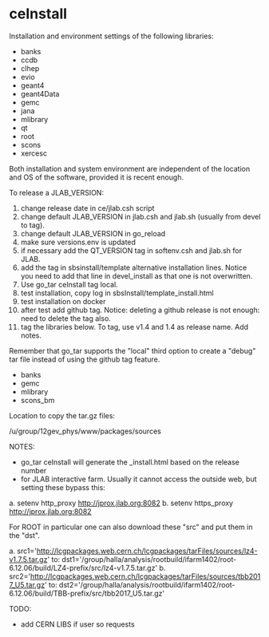 # ceInstall

Installation and environment settings of the following libraries:

- banks
- ccdb
- clhep
- evio
- geant4
- geant4Data
- gemc
- jana
- mlibrary
- qt
- root
- scons
- xercesc


Both installation and system environment are independent of the location and OS of the software, provided it is recent enough.


To release a JLAB_VERSION: 

1. change release date in ce/jlab.csh script
2. change default JLAB_VERSION in jlab.csh and jlab.sh (usually from devel to tag). 
3. change default JLAB_VERSION in go_reload
4. make sure versions.env is updated
5. if necessary add the QT_VERSION tag in softenv.csh and jlab.sh for JLAB.
6. add the tag in sbsinstall/template alternative installation lines. Notice you need to add that line in devel_install as that one is not overwritten.
7. Use go_tar ceInstall tag local. 
8. test installation, copy log in sbsInstall/template_install.html
9. test installation on docker
10. after test add github tag. Notice: deleting a github release is not enough: need to delete the tag also.
11. tag the libraries below. To tag, use v1.4 and 1.4 as release name. Add notes.

Remember that go_tar supports the "local" third option to create a "debug" tar file instead of using the github tag feature.

- banks
- gemc 
- mlibrary
- scons_bm


Location to copy the tar.gz files:

/u/group/12gev_phys/www/packages/sources

NOTES:

- go_tar ceInstall will generate the _install.html based on the release number
- for JLAB interactive farm. Usually it cannot access the outside web, but setting these bypass this:

a. setenv http_proxy http://jprox.jlab.org:8082
b. setenv https_proxy http://jprox.jlab.org:8082

For ROOT in particular one can also download these "src" and put them in the "dst".

a. src1='http://lcgpackages.web.cern.ch/lcgpackages/tarFiles/sources/lz4-v1.7.5.tar.gz' to: dst1='/group/halla/analysis/rootbuild/ifarm1402/root-6.12.06/build/LZ4-prefix/src/lz4-v1.7.5.tar.gz'
b. src2='http://lcgpackages.web.cern.ch/lcgpackages/tarFiles/sources/tbb2017_U5.tar.gz' to: dst2='/group/halla/analysis/rootbuild/ifarm1402/root-6.12.06/build/TBB-prefix/src/tbb2017_U5.tar.gz'



TODO:

- add CERN LIBS if user so requests
